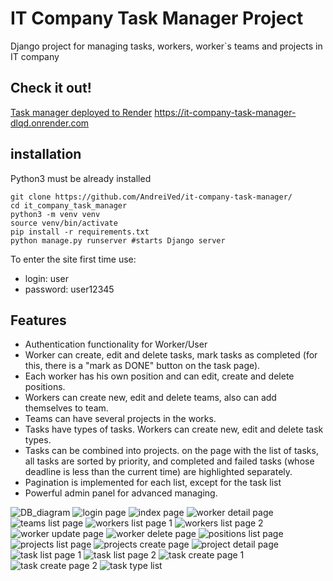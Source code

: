# IT Company Task Manager Project

Django project for managing tasks, workers, worker`s teams and projects in IT company

## Check it out!

[Task manager deployed to Render]("https://it-company-task-manager-dlqd.onrender.com")
https://it-company-task-manager-dlqd.onrender.com

## installation

Python3 must be already installed 

``` shel
git clone https://github.com/AndreiVed/it-company-task-manager/
cd it_company_task_manager
python3 -m venv venv
source venv/bin/activate
pip install -r requirements.txt
python manage.py runserver #starts Django server
```
To enter the site first time use:
* login: user
* password: user12345

## Features

* Authentication functionality for Worker/User
* Worker can create, edit and delete tasks, mark tasks as completed (for this, there is a "mark as DONE" button on the task page).
* Each worker has his own position and can edit, create and delete positions.
* Workers can create new, edit and delete teams, also can add themselves to team.
* Teams can have several projects in the works.
* Tasks have types of tasks. Workers can create new, edit and delete task types.
* Tasks can be combined into projects. on the page with the list of tasks, all tasks are sorted by priority, 
and completed and failed tasks (whose deadline is less than the current time) are highlighted separately.
* Pagination is implemented for each list, except for the task list
* Powerful admin panel for advanced managing.

![DB_diagram](pictures%2FScreenshot%202024-09-27%20at%2014.38.19.png)
![login page](pictures%2FScreenshot%202024-09-26%20at%2012.05.02.png)
![index page](pictures%2FScreenshot%202024-09-26%20at%2012.05.13.png)
![worker detail page](pictures%2FScreenshot%202024-09-26%20at%2012.05.26.png)
![teams list page](pictures%2FScreenshot%202024-09-26%20at%2012.05.51.png)
![workers list page 1](pictures%2FScreenshot%202024-09-26%20at%2012.06.22.png)
![workers list page 2](pictures%2FScreenshot%202024-09-26%20at%2012.06.33.png)
![worker update page](pictures%2FScreenshot%202024-09-26%20at%2012.06.56.png)
![worker delete page](pictures%2FScreenshot%202024-09-26%20at%2012.07.04.png)
![positions list page](pictures%2FScreenshot%202024-09-26%20at%2012.06.45.png)
![projects list page](pictures%2FScreenshot%202024-09-26%20at%2012.08.28.png)
![projects create page](pictures%2FScreenshot%202024-09-26%20at%2012.07.51.png)
![project detail page](pictures%2FScreenshot%202024-09-26%20at%2012.08.06.png)
![task list page 1](pictures%2FScreenshot%202024-09-26%20at%2012.08.28.png)
![task list page 2](pictures%2FScreenshot%202024-09-26%20at%2012.08.37.png)
![task create page 1](pictures%2FScreenshot%202024-09-26%20at%2012.08.51.png)
![task create page 2](pictures%2FScreenshot%202024-09-26%20at%2012.08.59.png)
![task type list](pictures%2FScreenshot%202024-09-26%20at%2012.09.18.png)
